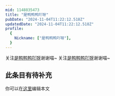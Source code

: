```yaml
---
mid: 1148835473
title: "是鸭鸭鸭吖呀"
pubDate: "2024-11-04T11:22:12.518Z"
updatedDate: "2024-11-04T11:22:12.518Z"
profile:
  {
    Nickname: ["是鸭鸭鸭吖呀"],
  }
---
```


关注[是鸭鸭鸭吖呀](https://space.bilibili.com/1148835473)谢谢喵~ 关注[是鸭鸭鸭吖呀](https://space.bilibili.com/1148835473)谢谢喵~

## 此条目有待补充
你可以在[这里](https://github.com/Yuhanawa/VTuber.ICU-Content/edit/master/v/是鸭鸭鸭吖呀/index.md)编辑本文
